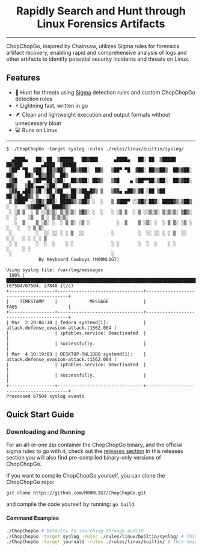 <div align="center">
 <p>
  <h1>
   Rapidly Search and Hunt through Linux Forensics Artifacts
  </h1>
 </p>
</div>

---

ChopChopGo, inspired by Chainsaw, utilizes Sigma rules for forensics artifact recovery, enabling rapid and comprehensive analysis of logs and other artifacts to identify potential security incidents and threats on Linux.

## Features

- :dart: Hunt for threats using [Sigma](https://github.com/SigmaHQ/sigma) detection rules and custom ChopChopGo detection rules
- :zap: Lightning fast, written in go
- :feather: Clean and lightweight execution and output formats without unnecessary bloat
- :computer: Runs on Linux

---

```
$ ./ChopChopGo -target syslog -rules ./rules/linux/builtin/syslog/

  ▄████▄   ██░ ██  ▒█████   ██▓███      ▄████▄   ██░ ██  ▒█████   ██▓███       ▄████  ▒█████
 ▒██▀ ▀█  ▓██░ ██▒▒██▒  ██▒▓██░  ██▒   ▒██▀ ▀█  ▓██░ ██▒▒██▒  ██▒▓██░  ██▒    ██▒ ▀█▒▒██▒  ██▒
 ▒▓█    ▄ ▒██▀▀██░▒██░  ██▒▓██░ ██▓▒   ▒▓█    ▄ ▒██▀▀██░▒██░  ██▒▓██░ ██▓▒   ▒██░▄▄▄░▒██░  ██▒
 ▒▓▓▄ ▄██▒░▓█ ░██ ▒██   ██░▒██▄█▓▒ ▒   ▒▓▓▄ ▄██▒░▓█ ░██ ▒██   ██░▒██▄█▓▒ ▒   ░▓█  ██▓▒██   ██░
 ▒ ▓███▀ ░░▓█▒░██▓░ ████▓▒░▒██▒ ░  ░   ▒ ▓███▀ ░░▓█▒░██▓░ ████▓▒░▒██▒ ░  ░   ░▒▓███▀▒░ ████▓▒░
 ░ ░▒ ▒  ░ ▒ ░░▒░▒░ ▒░▒░▒░ ▒▓▒░ ░  ░   ░ ░▒ ▒  ░ ▒ ░░▒░▒░ ▒░▒░▒░ ▒▓▒░ ░  ░    ░▒   ▒ ░ ▒░▒░▒░
   ░  ▒    ▒ ░▒░ ░  ░ ▒ ▒░ ░▒ ░          ░  ▒    ▒ ░▒░ ░  ░ ▒ ▒░ ░▒ ░          ░   ░   ░ ▒ ▒░
 ░         ░  ░░ ░░ ░ ░ ▒  ░░          ░         ░  ░░ ░░ ░ ░ ▒  ░░          ░ ░   ░ ░ ░ ░ ▒
 ░ ░       ░  ░  ░    ░ ░              ░ ░       ░  ░  ░    ░ ░                    ░     ░ ░
 ░                                     ░
			By Keyboard Cowboys (M00NL1G7)

Using syslog file: /var/log/messages
 100% |██████████████████████████████████████████████████████████████████████████████████████████████| (67504/67504, 27840 it/s)
+-----------------+--------------------------------+-----------------------------------------+
|    TIMESTAMP    |            MESSAGE             |                  TAGS                   |
+-----------------+--------------------------------+-----------------------------------------+
| Mar  2 20:04:38 | fedora systemd[1]:             | attack.defense_evasion-attack.t1562.004 |
|                 | iptables.service: Deactivated  |                                         |
|                 | successfully.                  |                                         |
| Mar  4 10:19:03 | DESKTOP-RNL1DBO systemd[1]:    | attack.defense_evasion-attack.t1562.004 |
|                 | iptables.service: Deactivated  |                                         |
|                 | successfully.                  |                                         |
+-----------------+--------------------------------+-----------------------------------------+
Processed 67504 syslog events
```

## Quick Start Guide

### Downloading and Running

For an all-in-one zip container the ChopChopGo binary, and the official sigma rules to go with it, check out the [releases section](https://github.com/M00NLIG7/ChopChopGo/releases) In this releases section you will also find pre-compiled binary-only versions of ChopChopGo.

If you want to compile ChopChopGo yourself, you can clone the ChopChopGo repo:

`git clone https://github.com/M00NLIG7/ChopChopGo.git`

and compile the code yourself by running: `go build`.

#### Command Examples

```bash
./ChopChopGo # Defaults to searching through auditd
./ChopChopGo -target syslog -rules ./rules/linux/builtin/syslog/ # This searches through syslog with the official sigma rules
./ChopChopGo -target journald -rules ./rules/linux/builtin/ # This searches through journald with specified rules
```
